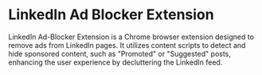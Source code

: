 # LinkedIn Ad Blocker Extension

LinkedIn Ad-Blocker Extension is a Chrome browser extension designed to remove ads from LinkedIn pages. It utilizes content scripts to detect and hide sponsored content, such as "Promoted" or "Suggested" posts, enhancing the user experience by decluttering the LinkedIn feed.
